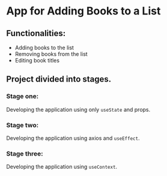 # App for Adding Books to a List

## Functionalities:
- Adding books to the list
- Removing books from the list
- Editing book titles

## Project divided into stages.
### Stage one:
Developing the application using only `useState` and props.
### Stage two:
Developing the application using axios  and `useEffect`.
### Stage three:
Developing the application using `useContext`.